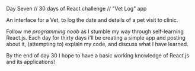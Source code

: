 Day Seven // 30 days of React challenge // "Vet Log" app

An interface for a Vet, to log the date and details of a pet visit to clinic.

Follow me *programming noob* as I stumble my way through self-learning React.js. Each day for thirty days i'll be creating a simple app and posting about it, (attempting to) explain my code, and discuss what I have learned.

By the end of day 30 I hope to have a basic working knowledge of React.js and its applications!
